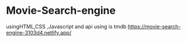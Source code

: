 # Movie-Search-engine
usingHTML,CSS ,Javascript 
and api using is tmdb 
https://movie-search-engine-3103d4.netlify.app/
